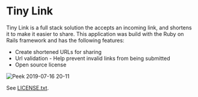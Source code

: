 # Tiny Link

Tiny Link is a full stack solution the accepts an incoming link, and shortens
it to make it easier to share. This application was build with the Ruby on
Rails framework and has the following features:

* Create shortened URLs for sharing
* Url validation - Help prevent invalid links from being submitted
* Open source license

![Peek 2019-07-16 20-11](https://user-images.githubusercontent.com/756455/61338245-8b309d80-a806-11e9-8317-8cc196486a16.gif)

See [LICENSE.txt](https://github.com/woodspencer/tiny-link/blob/master/LICENSE.txt).

